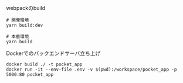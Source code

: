 webpackのbuild

```
# 開発環境
yarn build:dev

# 本番環境
yarn build
```

Dockerでのバックエンドサーバ立ち上げ

```
docker build ./ -t pocket_app
docker run -it --env-file .env -v $(pwd):/workspace/pocket_app -p 5000:80 pocket_app
```
